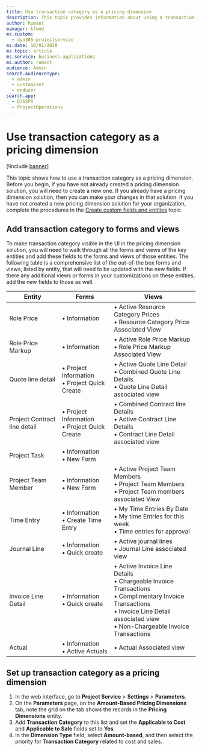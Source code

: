 ```yaml
---
title: Use transaction category as a pricing dimension
description: This topic provides information about using a transaction category as a pricing dimension.
author: Rumant
manager: kfend
ms.custom: 
  - dyn365-projectservice
ms.date: 10/01/2020
ms.topic: article
ms.service: business-applications
ms.author: rumant
audience: Admin
search.audienceType: 
  - admin
  - customizer
  - enduser
search.app: 
  - D365PS
  - ProjectOperations
---
```


# Use transaction category as a pricing dimension

[!include [banner](../includes/psa-now-project-operations.md)]

This topic shows how to use a transaction category as a pricing dimension. Before you begin, if you have not already created a pricing dimension solution, you will need to create a new one. If you already have a pricing dimension solution, then you can make your changes in that solution. If you have not created a new pricing dimension solution for your organization, complete the procedures in the [Create custom fields and entities](create-custom-fields-entities.md) topic.

## Add transaction category to forms and views
To make transaction category visible in the UI in the pricing dimension solution, you will need to walk through all the forms and views of the key entities and add these fields to the forms and views of those entities.
The following table is a comprehensive list of the out-of-the box forms and views, listed by entity, that will need to be updated with the new fields. If there any additional views or forms in your customizations on these entities, add the new fields to those as well.

|  Entity        | Forms     |Views        |
| ------------------------------|---------------------------------|----------------------------------|
|  Role Price|• Information |• Active Resource Category Prices<br> • Resource Category Price Associated View|
|  Role Price Markup|• Information|• Active Role Price Markup<br>• Role Price Markup Associated View|
|  Quote line detail|• Project Information<br>• Project Quick Create|• Active Quote Line Detail<br>• Combined Quote Line Details<br>• Quote Line Detail associated view|
|  Project Contract line detail|• Project Information<br>• Project Quick Create|• Combined Contract line Details<br>• Active Contract Line Details<br>• Contract Line Detail associated view|
|  Project Task|• Information<br>• New Form||
|  Project Team Member|• Information<br>• New Form|• Active Project Team Members<br>• Project Team Members<br>• Project Team members associated View|
|  Time Entry|• Information<br>• Create Time Entry|• My Time Entries By Date<br>• My time Entries for this week<br>• Time entries for approval|
|  Journal Line|• Information<br>• Quick create|• Active journal lines<br>• Journal Line associated view|
|  Invoice Line Detail|• Information<br>• Quick create|• Active Invoice Line Details<br>• Chargeable Invoice Transactions<br>• Complimentary Invoice Transactions<br>• Invoice Line Detail associated view<br>• Non-Chargeable Invoice Transactions|
|  Actual|• Information<br>• Active Actuals|• Actual Associated view|

## Set up transaction category as a pricing dimension

1. In the web interface, go to **Project Service** > **Settings** > **Parameters**. 
2. On the **Parameters** page, on the **Amount-Based Pricing Dimensions** tab, note the grid on the tab shows the records in the **Pricing Dimensions** entity.
3. Add **Transaction Category** to this list and set the **Applicable to Cost** and **Applicable to Sale** fields set to **Yes**.
4. In the **Dimension Type** field, select **Amount-based**, and then select the priority for **Transaction Category** related to cost and sales.
